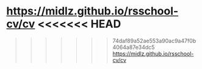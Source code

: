 https://midlz.github.io/rsschool-cv/cv
<<<<<<< HEAD
=======

>>>>>>> 74daf89a52ae553a90ac9a47f0b4064a87e34dc5
https://midlz.github.io/rsschool-cv/cv
